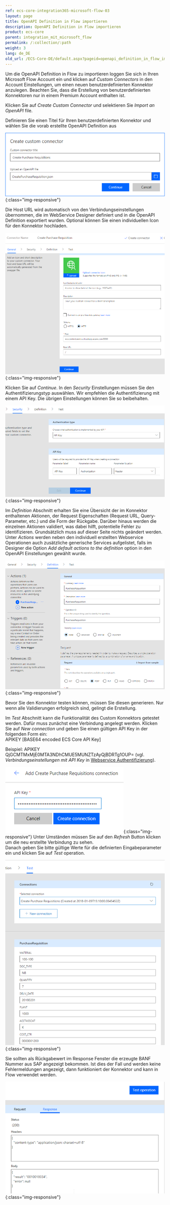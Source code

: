 ```yaml
---
ref: ecs-core-integration365-microsoft-flow-03
layout: page
title: OpenAPI Definition in Flow importieren
description: OpenAPI Definition in Flow importieren
product: ecs-core
parent: integration_mit_microsoft_flow
permalink: /:collection/:path
weight: 3
lang: de_DE
old_url: /ECS-Core-DE/default.aspx?pageid=openapi_definition_in_flow_importieren
---
```


Um die OpenAPI Definition in Flow zu importieren loggen Sie sich in Ihren Microsoft Flow Account ein und klicken auf *Custom Connectors*  in den Account Einstellungen, um einen neuen benutzerdefinierten Konnektor anzulegen. Beachten Sie, dass die Erstellung von benutzerdefinierten Konnektoren nur in einem Premium Account enthalten ist.  

Klicken Sie auf *Create Custom Connector* und selektieren Sie *Import an OpenAPI* file.

Definieren Sie einen Titel für Ihren benutzerdefinierten Konnektor und wählen Sie die vorab erstellte OpenAPI Definition aus

![ecscore_flow_1](/img/content/ecscore_flow_1.png){:class="img-responsive"}

Die Host URL wird automatisch von den Verbindungseinstellungen übernommen, die im WebService Designer definiert und in die OpenAPI Definition exportiert wurden. Optional können Sie einen individuellen Icon für den Konnektor hochladen. 

![ecscore_flow_2](/img/content/ecscore_flow_2.png){:class="img-responsive"}

Klicken Sie auf *Continue*. In den *Security* Einstellungen müssen Sie den Authentifizierungstyp auswählen. Wir empfehlen die Authentifizierung mit einem API Key. Die übrigen Einstellungen können Sie so beibehalten.

![ecscore_flow_3](/img/content/ecscore_flow_3.png){:class="img-responsive"}

Im *Definition* Abschnitt erhalten Sie eine Übersicht der im Konnektor enthaltenen Aktionen, der Request Eigenschaften (Request URL, Query-Parameter, etc.) und die Form der Rückgabe. Darüber hinaus werden die einzelnen Aktionen validiert, was dabei hilft, potentielle Fehler zu identifizieren. Grundsätzlich muss auf dieser Seite nichts geändert werden. Unter *Actions* werden neben den individuell erstellten Webservice Operationen auch zusätzliche generische Services aufgelistet, falls im Designer die Option *Add default actions to the definition* option in den OpenAPI Einstellungen gewählt wurde.    

![ecscore_flow_7](/img/content/ecscore_flow_7.png){:class="img-responsive"}

Bevor Sie den Konnektor testen können, müssen Sie diesen generieren. Nur wenn alle Validierungen erfolgreich sind, gelingt die Erstellung. 

Im *Test* Abschnitt kann die Funktionalität des Custom Konnektors getestet werden. Dafür muss zunächst eine Verbindung angelegt werden. Klicken Sie auf *New connection* und geben Sie einen gültigen API Key in der folgenden Form ein: <br>
APIKEY [BASE64 encoded ECS Core API Key]

Beispiel: APIKEY QjGCMTMxMjE0MTA3NDhCMUE5MUNZTzAyQjBDRTg1OUP= (vgl. *Verbindungseinstellungen mit API Key* in [Webservice Authentifizierung](../../webservices/webservice_authentifizierung)). 

![ecscore_flow_4](/img/content/ecscore_flow_4.png){:class="img-responsive"}
Unter Umständen müssen Sie auf den *Refresh* Button klicken um die neu erstellte Verbindung zu sehen.  
Danach geben Sie bitte gültige Werte für die definierten Eingabeparameter ein und klicken Sie auf *Test* operation. 

![ecscore_flow_5](/img/content/ecscore_flow_5.png){:class="img-responsive"}

Sie sollten als Rückgabewert im Response Fenster die erzeugte BANF Nummer aus SAP angezeigt bekommen. Ist dies der Fall und werden keine Fehlermeldungen angezeigt, dann funktioniert der Konnektor und kann in Flow verwendet werden. 

![ecscore_flow_8](/img/content/ecscore_flow_8.png){:class="img-responsive"}